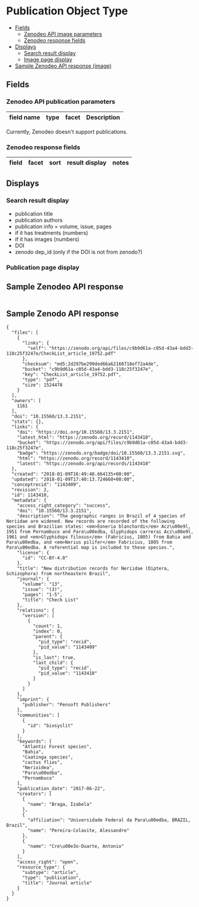 # Publication Object Type

- [Fields](#fields)
  - [Zenodeo API image parameters](#zenodeo-api-treatments-parameters)
  - [Zenodeo response fields](#zenodeo-response-fields)
- [Displays](#displays)
  - [Search result display](#search-result-display)
  - [Image page display](#image-page-display)
- [Sample Zenodeo API response (image)](#sample-zenodeo-api-response)

## Fields

### Zenodeo API publication parameters

| field name | type | facet | Description |
| --- | --- | --- | --- |

Currently, Zenodeo doesn't support publications.

### Zenodeo response fields
| field | facet | sort |result display | notes |
| --- | --- | --- | --- | --- |

## Displays

### Search result display

* publication title
* publication authors
* publication info = volume, issue, pages
* if it has treatments (numbers)
* if it has images (numbers)
* DOI
* zenodo dep_id (only if the DOI is not from zenodo?)


### Publication page display


## Sample Zenodeo API response

```
```

## Sample Zenodo API response

```
{
  "files": [
    {
      "links": {
        "self": "https://zenodo.org/api/files/c9b9d61a-c05d-43a4-bdd3-118c25f3247e/CheckList_article_19752.pdf"
      }, 
      "checksum": "md5:2d297be299ded66a62160718ef72a4de", 
      "bucket": "c9b9d61a-c05d-43a4-bdd3-118c25f3247e", 
      "key": "CheckList_article_19752.pdf", 
      "type": "pdf", 
      "size": 1524478
    }
  ], 
  "owners": [
    1161
  ], 
  "doi": "10.15560/13.3.2151", 
  "stats": {}, 
  "links": {
    "doi": "https://doi.org/10.15560/13.3.2151", 
    "latest_html": "https://zenodo.org/record/1143410", 
    "bucket": "https://zenodo.org/api/files/c9b9d61a-c05d-43a4-bdd3-118c25f3247e", 
    "badge": "https://zenodo.org/badge/doi/10.15560/13.3.2151.svg", 
    "html": "https://zenodo.org/record/1143410", 
    "latest": "https://zenodo.org/api/records/1143410"
  }, 
  "created": "2018-01-09T16:49:48.664135+00:00", 
  "updated": "2018-01-09T17:40:13.724660+00:00", 
  "conceptrecid": "1143409", 
  "revision": 2, 
  "id": 1143410, 
  "metadata": {
    "access_right_category": "success", 
    "doi": "10.15560/13.3.2151", 
    "description": "The geographic ranges in Brazil of 4 species of Neriidae are widened. New records are recorded of the following species and Brazilian states: <em>Eoneria blanchardi</em> Acz\u00e9l, 1951 from Pernambuco and Para\u00edba, Glyphidops carrerai Acz\u00e9l, 1961 and <em>Glyphidops filosus</em> (Fabricius, 1805) from Bahia and Para\u00edba, and <em>Nerius pilifer</em> Fabricius, 1805 from Para\u00edba. A referential map is included to these species.", 
    "license": {
      "id": "CC-BY-4.0"
    }, 
    "title": "New distribution records for Neriidae (Diptera, Schizophora) from northeastern Brazil", 
    "journal": {
      "volume": "13", 
      "issue": "(3)", 
      "pages": "1-5", 
      "title": "Check List"
    }, 
    "relations": {
      "version": [
        {
          "count": 1, 
          "index": 0, 
          "parent": {
            "pid_type": "recid", 
            "pid_value": "1143409"
          }, 
          "is_last": true, 
          "last_child": {
            "pid_type": "recid", 
            "pid_value": "1143410"
          }
        }
      ]
    }, 
    "imprint": {
      "publisher": "Pensoft Publishers"
    }, 
    "communities": [
      {
        "id": "biosyslit"
      }
    ], 
    "keywords": [
      "Atlantic Forest species", 
      "Bahia", 
      "Caatinga species", 
      "cactus flies", 
      "Nerioidea", 
      "Para\u00edba", 
      "Pernambuco"
    ], 
    "publication_date": "2017-06-22", 
    "creators": [
      {
        "name": "Braga, Izabela"
      }, 
      {
        "affiliation": "Universidade Federal da Para\u00edba, BRAZIL, Brazil", 
        "name": "Pereira-Colavite, Alessandre"
      }, 
      {
        "name": "Cre\u00e3o-Duarte, Antonio"
      }
    ], 
    "access_right": "open", 
    "resource_type": {
      "subtype": "article", 
      "type": "publication", 
      "title": "Journal article"
    }
  }
}
```

